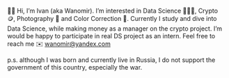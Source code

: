 🙌🏻 Hi, I’m Ivan (aka Wanomir).
I’m interested in Data Science 👨🏻‍💻, Crypto 🪙, Photography 📸 and Color Correction 🎥.
Currently I study and dive into Data Science, while making money as a manager on the crypto project.
I’m would be happy to participate in real DS project as an intern.
Feel free to reach me ✉️ wanomir@yandex.com

  p.s. although I was born and currently live in Russia, I do not support the government of this country, especially the war.
  
<!---
Wanomir/Wanomir is a ✨ special ✨ repository because its `README.md` (this file) appears on your GitHub profile.
You can click the Preview link to take a look at your changes.
--->
